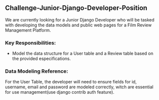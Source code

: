 ## Challenge-Junior-Django-Developer-Position
We are currently looking for a Junior Django Developer who will be tasked with developing the data models and public web pages for a Film Review Management Platform.

### Key Responsibilities:
- Model the data structure for a User table and a Review table based on the provided especifications.

### Data Modeling Reference:

For the User Table, the developer will need to ensure fields for id, username, email and password are modeled correctly, witch are essential for use management(use django contrib auth feature).
